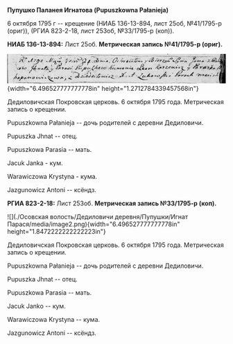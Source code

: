 **Пупушко Паланея Игнатова (Pupuszkowna Pałanieja)**

6 октября 1795 г -- крещение (НИАБ 136-13-894, лист 25об, №41/1795-р
(ориг)), (РГИА 823-2-18, лист 253об, №33/1795-р (коп)).

**НИАБ 136-13-894:** Лист 25об. **Метрическая запись №41/1795-р
(ориг).**

![](./media/b3e2a1f482c97a5d4e8ff0f02cf3bd89a778ff0f.png){width="6.496527777777778in"
height="1.2712784339457568in"}

Дедиловичская Покровская церковь. 6 октября 1795 года. Метрическая
запись о крещении.

Pupuszkowna Pałanieja -- дочь родителей с деревни Дедиловичи.

Pupuszka Jhnat -- отец.

Pupuszkowa Parasia -- мать.

Jacuk Janka - кум.

Warawiczowa Krystyna - кума.

Jazgunowicz Antoni -- ксёндз.

**РГИА 823-2-18:** Лист 253об. **Метрическая запись №33/1795-р (коп).**

![](./Осовская волость/Дедиловичи деревня/Пупушки/Игнат Парася/media/image2.png){width="6.496527777777778in"
height="1.8472222222222223in"}

Дедиловичская Покровская церковь. 6 октября 1795 года. Метрическая
запись о крещении.

Pupuszkowna Pałanieja -- дочь родителей с деревни Дедиловичи.

Pupuszka Jhnat -- отец.

Pupuszkowa Parasia -- мать.

Jacuk Janko -- кум.

Warawiczowa Krystyna -- кума.

Jazgunowicz Antoni -- ксёндз.
